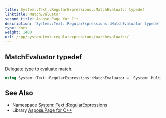 ```yaml
---
title: System::Text::RegularExpressions::MatchEvaluator typedef
linktitle: MatchEvaluator
second_title: Aspose.Page for C++
description: 'System::Text::RegularExpressions::MatchEvaluator typedef. Delegate type to evaluate match in C++.'
type: docs
weight: 1400
url: /cpp/system.text.regularexpressions/matchevaluator/
---
```

## MatchEvaluator typedef


Delegate type to evaluate match.

```cpp
using System::Text::RegularExpressions::MatchEvaluator =  System::MulticastDelegate<System::String(MatchPtr)>
```

## See Also

* Namespace [System::Text::RegularExpressions](../)
* Library [Aspose.Page for C++](../../)
